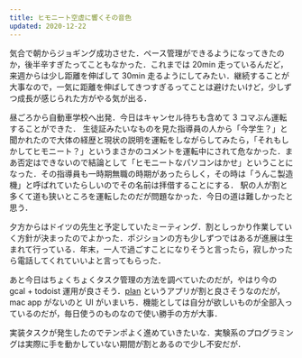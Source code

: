 ```yaml
---
title: ヒモニート空虚に響くその音色
updated: 2020-12-22
---
```


気合で朝からジョギング成功させた．ペース管理ができるようになってきたのか，後半辛すぎたってこともなかった．これまでは 20min 走っているんだど，来週からは少し距離を伸ばして 30min 走るようにしてみたい．継続することが大事なので，一気に距離を伸ばしてきつすぎるってことは避けたいけど，少しずつ成長が感じられた方がやる気が出る．

昼ごろから自動車学校へ出発．今日はキャンセル待ちも含めて 3 コマぶん運転することができた．
生徒証みたいなものを見た指導員の人から「今学生？」と聞かれたので大体の経歴と現状の説明を運転をしながらしてみたら，「それもしかしてヒモニート？」というまさかのコメントを運転中にされて危なかった．まあ否定はできないので結論として「ヒモニートなパソコンはかせ」ということになった．その指導員も一時期無職の時期があったらしく，その時は「うんこ製造機」と呼ばれていたらしいのでその名前は拝借することにする．
駅の人が割と多くて道も狭いところを運転したのだが問題なかった．今日の道は難しかったと思う．

夕方からはドイツの先生と予定していたミーティング．割としっかり作業していく方針が決まったのでよかった．ポジションの方も少しずつではあるが進展は生まれて行っている．年末，一人で過ごすことになりそうと言ったら，寂しかったら電話してくれていいよと言ってもらった．

あと今日はちょくちょくタスク管理の方法を調べていたのだが，やはり今の gcal + todoist 運用が良さそう．[plan](https://getplan.co/login) というアプリが割と良さそうなのだが，mac app がないのと UI がいまいち．機能としては自分が欲しいものが全部入っているのだが，毎日使うのものなので使い勝手の方が大事．

実装タスクが発生したのでテンポよく進めていきたいな．実験系のプログラミングは実際に手を動かしていない期間が割とあるので少し不安だが．
